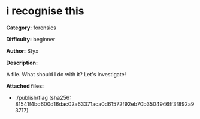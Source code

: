 # i recognise this

**Category:** forensics

**Difficulty:** beginner 

**Author:** Styx

**Description:**

A file. What should I do with it?
Let's investigate!

**Attached files:**

- ./publish/flag (sha256: 81541f4bd600d16dac02a63371aca0d61572f92eb70b3504946ff3f892a93717)